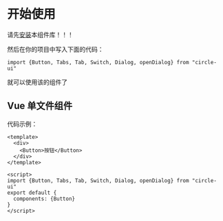 # 开始使用

请先[安装](#/doc/install)本组件库！！！

然后在你的项目中写入下面的代码：

```
import {Button, Tabs, Tab, Switch, Dialog, openDialog} from "circle-ui"
```

就可以使用该的组件了

## Vue 单文件组件

代码示例：

```
<template>
  <div>
    <Button>按钮</Button>
  </div>
</template>

<script>
import {Button, Tabs, Tab, Switch, Dialog, openDialog} from "circle-ui"
export default {
  components: {Button}
}
</script>
```